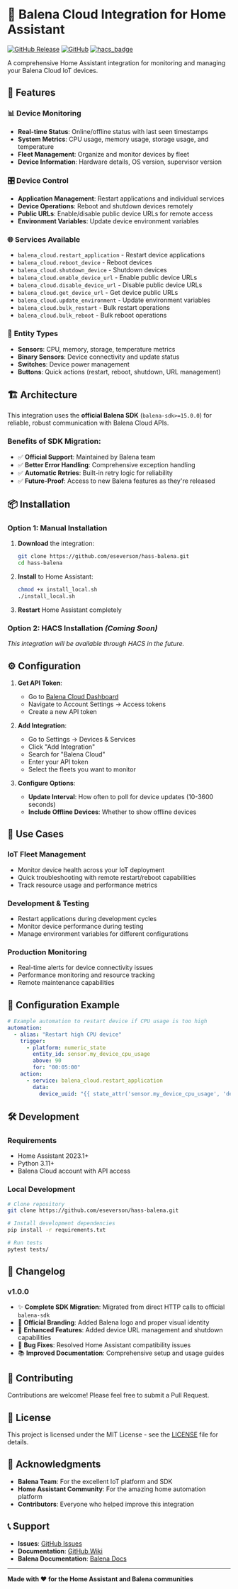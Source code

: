 # 🚀 Balena Cloud Integration for Home Assistant

[![GitHub Release](https://img.shields.io/github/release/eseverson/hass-balena.svg?style=flat-square)](https://github.com/eseverson/hass-balena/releases)
[![GitHub](https://img.shields.io/github/license/eseverson/hass-balena.svg?style=flat-square)](LICENSE)
[![hacs_badge](https://img.shields.io/badge/HACS-Custom-orange.svg?style=flat-square)](https://github.com/custom-components/hacs)

A comprehensive Home Assistant integration for monitoring and managing your Balena Cloud IoT devices.

## 🔔 Features

### 📊 **Device Monitoring**
- **Real-time Status**: Online/offline status with last seen timestamps
- **System Metrics**: CPU usage, memory usage, storage usage, and temperature
- **Fleet Management**: Organize and monitor devices by fleet
- **Device Information**: Hardware details, OS version, supervisor version

### 🎛️ **Device Control**
- **Application Management**: Restart applications and individual services
- **Device Operations**: Reboot and shutdown devices remotely
- **Public URLs**: Enable/disable public device URLs for remote access
- **Environment Variables**: Update device environment variables

### 🌐 **Services Available**
- `balena_cloud.restart_application` - Restart device applications
- `balena_cloud.reboot_device` - Reboot devices
- `balena_cloud.shutdown_device` - Shutdown devices
- `balena_cloud.enable_device_url` - Enable public device URLs
- `balena_cloud.disable_device_url` - Disable public device URLs
- `balena_cloud.get_device_url` - Get device public URLs
- `balena_cloud.update_environment` - Update environment variables
- `balena_cloud.bulk_restart` - Bulk restart operations
- `balena_cloud.bulk_reboot` - Bulk reboot operations

### 📱 **Entity Types**
- **Sensors**: CPU, memory, storage, temperature metrics
- **Binary Sensors**: Device connectivity and update status
- **Switches**: Device power management
- **Buttons**: Quick actions (restart, reboot, shutdown, URL management)

## 🏗️ **Architecture**

This integration uses the **official Balena SDK** (`balena-sdk>=15.0.0`) for reliable, robust communication with Balena Cloud APIs.

### **Benefits of SDK Migration:**
- ✅ **Official Support**: Maintained by Balena team
- ✅ **Better Error Handling**: Comprehensive exception handling
- ✅ **Automatic Retries**: Built-in retry logic for reliability
- ✅ **Future-Proof**: Access to new Balena features as they're released

## 📦 Installation

### **Option 1: Manual Installation**

1. **Download** the integration:
   ```bash
   git clone https://github.com/eseverson/hass-balena.git
   cd hass-balena
   ```

2. **Install** to Home Assistant:
   ```bash
   chmod +x install_local.sh
   ./install_local.sh
   ```

3. **Restart** Home Assistant completely

### **Option 2: HACS Installation** *(Coming Soon)*

*This integration will be available through HACS in the future.*

## ⚙️ Configuration

1. **Get API Token**:
   - Go to [Balena Cloud Dashboard](https://dashboard.balena-cloud.com/)
   - Navigate to Account Settings → Access tokens
   - Create a new API token

2. **Add Integration**:
   - Go to Settings → Devices & Services
   - Click "Add Integration"
   - Search for "Balena Cloud"
   - Enter your API token
   - Select the fleets you want to monitor

3. **Configure Options**:
   - **Update Interval**: How often to poll for device updates (10-3600 seconds)
   - **Include Offline Devices**: Whether to show offline devices

## 🎯 Use Cases

### **IoT Fleet Management**
- Monitor device health across your IoT deployment
- Quick troubleshooting with remote restart/reboot capabilities
- Track resource usage and performance metrics

### **Development & Testing**
- Restart applications during development cycles
- Monitor device performance during testing
- Manage environment variables for different configurations

### **Production Monitoring**
- Real-time alerts for device connectivity issues
- Performance monitoring and resource tracking
- Remote maintenance capabilities

## 🔧 Configuration Example

```yaml
# Example automation to restart device if CPU usage is too high
automation:
  - alias: "Restart high CPU device"
    trigger:
      - platform: numeric_state
        entity_id: sensor.my_device_cpu_usage
        above: 90
        for: "00:05:00"
    action:
      - service: balena_cloud.restart_application
        data:
          device_uuid: "{{ state_attr('sensor.my_device_cpu_usage', 'device_uuid') }}"
```

## 🛠️ Development

### **Requirements**
- Home Assistant 2023.1+
- Python 3.11+
- Balena Cloud account with API access

### **Local Development**
```bash
# Clone repository
git clone https://github.com/eseverson/hass-balena.git

# Install development dependencies
pip install -r requirements.txt

# Run tests
pytest tests/
```

## 📝 Changelog

### **v1.0.0**
- ✨ **Complete SDK Migration**: Migrated from direct HTTP calls to official `balena-sdk`
- 🎨 **Official Branding**: Added Balena logo and proper visual identity
- 🔧 **Enhanced Features**: Added device URL management and shutdown capabilities
- 🐛 **Bug Fixes**: Resolved Home Assistant compatibility issues
- 📚 **Improved Documentation**: Comprehensive setup and usage guides

## 🤝 Contributing

Contributions are welcome! Please feel free to submit a Pull Request.

## 📄 License

This project is licensed under the MIT License - see the [LICENSE](LICENSE) file for details.

## 🙏 Acknowledgments

- **Balena Team**: For the excellent IoT platform and SDK
- **Home Assistant Community**: For the amazing home automation platform
- **Contributors**: Everyone who helped improve this integration

## 📞 Support

- **Issues**: [GitHub Issues](https://github.com/eseverson/hass-balena/issues)
- **Documentation**: [GitHub Wiki](https://github.com/eseverson/hass-balena/wiki)
- **Balena Documentation**: [Balena Docs](https://www.balena.io/docs/)

---

**Made with ❤️ for the Home Assistant and Balena communities**